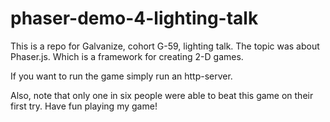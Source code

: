 # phaser-demo-4-lighting-talk
This is a repo for Galvanize, cohort G-59, lighting talk. The topic was
about Phaser.js. Which is a framework for creating 2-D games.

If you want to run the game simply run an http-server.

Also, note that only one in six people were able to beat this game on their first try. Have fun playing my game! 
